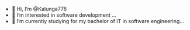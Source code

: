 - 👋 Hi, I’m @Kalunga778
- 👀 I’m interested in software development  ...
- 🌱 I’m currently studying for my bachelor of IT in software engineering...


<!---
Kalunga778/Kalunga778 is a ✨ special ✨ repository because its `README.md` (this file) appears on your GitHub profile.
You can click the Preview link to take a look at your changes.
--->
